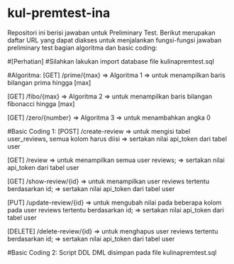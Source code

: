 # kul-premtest-ina

Repositori ini berisi jawaban untuk Preliminary Test. Berikut merupakan daftar URL yang dapat diakses untuk menjalankan fungsi-fungsi jawaban preliminary test bagian algoritma dan basic coding:

#[Perhatian]
#Silahkan lakukan import database file kulinapremtest.sql

#Algoritma:
[GET] /prime/{max}
  => Algoritma 1
  => untuk menampilkan baris bilangan prima hingga [max]
  
[GET] /fibo/{max}
  => Algoritma 2
  => untuk menampilkan baris bilangan fibonacci hingga [max]
  
[GET] /zero/{number}
  => Algoritma 3
  => untuk menambahkan angka 0

#Basic Coding 1:
[POST] /create-review 
  => untuk mengisi tabel user_reviews, semua kolom harus diisi
  => sertakan nilai api_token dari tabel user

[GET] /review
  => untuk menampilkan semua user reviews;
  => sertakan nilai api_token dari tabel user
  
[GET] /show-review/{id}
  => untuk menampilkan user reviews tertentu berdasarkan id;
  => sertakan nilai api_token dari tabel user

[PUT] /update-review/{id}
  => untuk mengubah nilai pada beberapa kolom pada user reviews tertentu berdasarkan id;
  => sertakan nilai api_token dari tabel user

[DELETE] /delete-review/{id}
  => untuk menghapus user reviews tertentu berdasarkan id;
  => sertakan nilai api_token dari tabel user

#Basic Coding 2: Script DDL DML disimpan pada file kulinapremtest.sql
